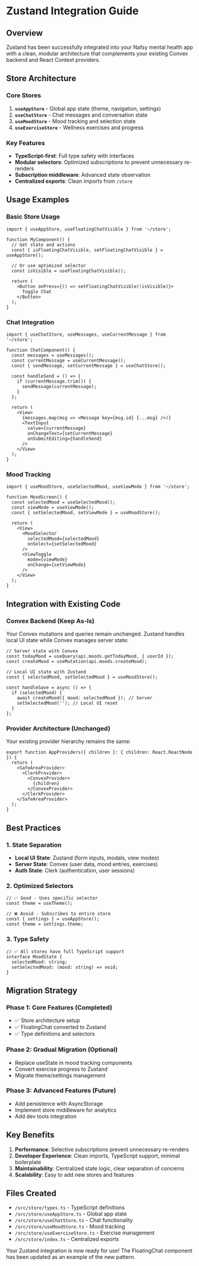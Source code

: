 # Zustand Integration Guide

## Overview

Zustand has been successfully integrated into your Nafsy mental health app with a clean, modular architecture that complements your existing Convex backend and React Context providers.

## Store Architecture

### Core Stores

1. **`useAppStore`** - Global app state (theme, navigation, settings)
2. **`useChatStore`** - Chat messages and conversation state  
3. **`useMoodStore`** - Mood tracking and selection state
4. **`useExerciseStore`** - Wellness exercises and progress

### Key Features

- **TypeScript-first**: Full type safety with interfaces
- **Modular selectors**: Optimized subscriptions to prevent unnecessary re-renders
- **Subscription middleware**: Advanced state observation
- **Centralized exports**: Clean imports from `/store`

## Usage Examples

### Basic Store Usage

```tsx
import { useAppStore, useFloatingChatVisible } from '~/store';

function MyComponent() {
  // Get state and actions
  const { isFloatingChatVisible, setFloatingChatVisible } = useAppStore();
  
  // Or use optimized selector
  const isVisible = useFloatingChatVisible();
  
  return (
    <Button onPress={() => setFloatingChatVisible(!isVisible)}>
      Toggle Chat
    </Button>
  );
}
```

### Chat Integration

```tsx
import { useChatStore, useMessages, useCurrentMessage } from '~/store';

function ChatComponent() {
  const messages = useMessages();
  const currentMessage = useCurrentMessage();
  const { sendMessage, setCurrentMessage } = useChatStore();
  
  const handleSend = () => {
    if (currentMessage.trim()) {
      sendMessage(currentMessage);
    }
  };
  
  return (
    <View>
      {messages.map(msg => <Message key={msg.id} {...msg} />)}
      <TextInput 
        value={currentMessage}
        onChangeText={setCurrentMessage}
        onSubmitEditing={handleSend}
      />
    </View>
  );
}
```

### Mood Tracking

```tsx
import { useMoodStore, useSelectedMood, useViewMode } from '~/store';

function MoodScreen() {
  const selectedMood = useSelectedMood();
  const viewMode = useViewMode();
  const { setSelectedMood, setViewMode } = useMoodStore();
  
  return (
    <View>
      <MoodSelector 
        selectedMood={selectedMood}
        onSelect={setSelectedMood}
      />
      <ViewToggle 
        mode={viewMode}
        onChange={setViewMode}
      />
    </View>
  );
}
```

## Integration with Existing Code

### Convex Backend (Keep As-Is)
Your Convex mutations and queries remain unchanged. Zustand handles local UI state while Convex manages server state:

```tsx
// Server state with Convex
const todayMood = useQuery(api.moods.getTodayMood, { userId });
const createMood = useMutation(api.moods.createMood);

// Local UI state with Zustand
const { selectedMood, setSelectedMood } = useMoodStore();

const handleSave = async () => {
  if (selectedMood) {
    await createMood({ mood: selectedMood }); // Server
    setSelectedMood(''); // Local UI reset
  }
};
```

### Provider Architecture (Unchanged)
Your existing provider hierarchy remains the same:

```tsx
export function AppProviders({ children }: { children: React.ReactNode }) {
  return (
    <SafeAreaProvider>
      <ClerkProvider>
        <ConvexProvider>
          {children}
        </ConvexProvider>
      </ClerkProvider>
    </SafeAreaProvider>
  );
}
```

## Best Practices

### 1. State Separation
- **Local UI State**: Zustand (form inputs, modals, view modes)
- **Server State**: Convex (user data, mood entries, exercises)
- **Auth State**: Clerk (authentication, user sessions)

### 2. Optimized Selectors
```tsx
// ✅ Good - Uses specific selector
const theme = useTheme();

// ❌ Avoid - Subscribes to entire store
const { settings } = useAppStore();
const theme = settings.theme;
```

### 3. Type Safety
```tsx
// ✅ All stores have full TypeScript support
interface MoodState {
  selectedMood: string;
  setSelectedMood: (mood: string) => void;
}
```

## Migration Strategy

### Phase 1: Core Features (Completed)
- ✅ Store architecture setup
- ✅ FloatingChat converted to Zustand
- ✅ Type definitions and selectors

### Phase 2: Gradual Migration (Optional)
- Replace useState in mood tracking components
- Convert exercise progress to Zustand
- Migrate theme/settings management

### Phase 3: Advanced Features (Future)
- Add persistence with AsyncStorage
- Implement store middleware for analytics
- Add dev tools integration

## Key Benefits

1. **Performance**: Selective subscriptions prevent unnecessary re-renders
2. **Developer Experience**: Clean imports, TypeScript support, minimal boilerplate
3. **Maintainability**: Centralized state logic, clear separation of concerns
4. **Scalability**: Easy to add new stores and features

## Files Created

- `/src/store/types.ts` - TypeScript definitions
- `/src/store/useAppStore.ts` - Global app state
- `/src/store/useChatStore.ts` - Chat functionality  
- `/src/store/useMoodStore.ts` - Mood tracking
- `/src/store/useExerciseStore.ts` - Exercise management
- `/src/store/index.ts` - Centralized exports

Your Zustand integration is now ready for use! The FloatingChat component has been updated as an example of the new pattern.
